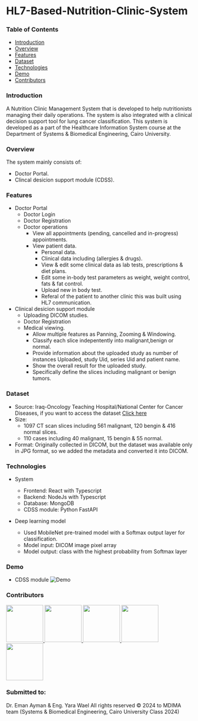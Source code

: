 # HL7-Based-Nutrition-Clinic-System

### Table of Contents

- [Introduction](#introduction)
- [Overview](#overview)
- [Features](#features)
- [Dataset](#dataset)
- [Technologies](#technologies)
- [Demo](#demo)
- [Contributors](#contributors)

### Introduction

A Nutrition Clinic Management System that is developed to help nutritionists managing their daily operations.
The system is also integrated with a clinical decision support tool for lung cancer classification.
This system is developed as a part of the Healthcare Information System course at the Department of Systems & Biomedical Engineering, Cairo University.

### Overview
The system mainly consists of:
- Doctor Portal.
- Clincal desicion support module (CDSS).

### Features 
- Doctor Portal
    - Doctor Login
    - Doctor Registration
    - Doctor operations
        - View all appointments (pending, cancelled and in-progress) appointments.
        - View patient data.
            - Personal data.
            - Clinical data including (allergies & drugs).
            - View & edit some clinical data as lab tests, prescriptions & diet plans.
            - Edit some in-body test parameters as weight, weight control, fats & fat control.
            - Upload new in body test.
            - Referal of the patient to another clinic this was built using HL7 communication.
- Clinical desicion support module
    - Uploading DICOM studies.
    - Doctor Registration
    - Medical viewing.
        - Allow multiple features as Panning, Zooming & Windowing.
        - Classify each slice indepentently into malignant,benign or normal.
        - Provide information about the uploaded study as number of instances Uploaded, study Uid, series Uid and patient name.
        - Show the overall result for the uploaded study.
        - Specifically define the slices including malignant or benign tumors.
         
### Dataset 
- Source: Iraq-Oncology Teaching Hospital/National Center for Cancer Diseases, if you want to access the dataset [Click here](https://www.kaggle.com/datasets/hamdallak/the-iqothnccd-lung-cancer-dataset) 
- Size:
    - 1097 CT scan slices including 561 malignant, 120 bengin & 416 normal slices.
    - 110 cases including 40 malignant, 15 bengin & 55 normal.
- Format: Originally collected in DICOM, but the dataset was available only in JPG format, so we added the metadata and converted it into DICOM.
  
  
### Technologies
- System
    - Frontend: React with Typescript
    - Backend: NodeJs with Typescript
    - Database: MongoDB
    - CDSS module: Python FastAPI 
     
-  Deep learning model
    - Used MobileNet pre-trained model with a Softmax output layer for classification.
    - Model input: DICOM image pixel array
    - Model output: class with the highest probability from Softmax layer
     


### Demo
- CDSS module
![Demo](CDSS_Demo.gif)

### Contributors
<a href="https://github.com/1brahimmohamed">
  <img src="https://avatars.githubusercontent.com/1brahimmohamed"  width="100px; "/>
</a>

<a href="https://github.com/mahamedhat">
  <img src="https://avatars.githubusercontent.com/mahamedhat" width="100px; "/>
  
</a>

<a href="https://github.com/AmeeraMOhammed">
  <img src="https://avatars.githubusercontent.com/AmeeraMOhammed" width="100px; " />
</a>

<a href="https://github.com/doha-eid">
  <img src="https://avatars.githubusercontent.com/doha-eid"  width="100px; "/>
</a>

<a href="https://github.com/mayekhaled0">
  <img src="https://avatars.githubusercontent.com/mayekhaled0"  width="100px; "/>
</a>
    
      
### Submitted to:
Dr. Eman Ayman & Eng. Yara Wael
All rights reserved © 2024 to MDIMA team (Systems & Biomedical Engineering, Cairo University Class 2024)


